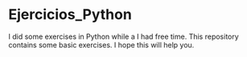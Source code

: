 # Ejercicios_Python
I did some exercises in Python while a I had free time. This repository contains some basic exercises. 
I hope this will help you. 
